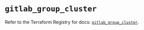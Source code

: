 # `gitlab_group_cluster`

Refer to the Terraform Registry for docs: [`gitlab_group_cluster`](https://registry.terraform.io/providers/gitlabhq/gitlab/16.8.0/docs/resources/group_cluster).
